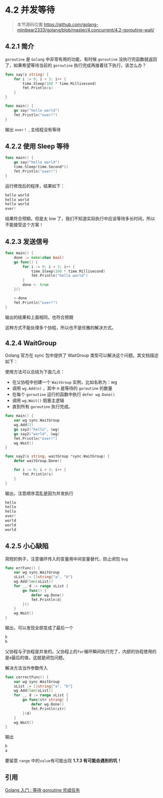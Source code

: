 # 4.2 并发等待

> 本节源码位置 https://github.com/golang-minibear2333/golang/blob/master/4.concurrent/4.2-goroutine-wait/

## 4.2.1 简介

`goroutine` 是 `Golang` 中非常有用的功能，有时候 `goroutine` 没执行完函数就返回了，如果希望等待当前的 `goroutine` 执行完成再接着往下执行，该怎么办？

```go
func say(s string) {
    for i := 0; i < 3; i++ {
        time.Sleep(100 * time.Millisecond)
        fmt.Println(s)
    }
}

func main() {
    go say("hello world")
    fmt.Println("over!")
}
```

输出 `over！` , 主线程没有等待

## 4.2.2 使用 Sleep 等待

```Go
func main() {
    go say("hello world")
    time.Sleep(time.Second*1)
    fmt.Println("over!")
}
```

运行修改后的程序，结果如下：

```go
hello world
hello world
hello world
over!
```

结果符合预期，但是太 low 了，我们不知道实际执行中应该等待多长时间，所以不能接受这个方案！

## 4.2.3 发送信号

```go
func main() {
    done := make(chan bool)
    go func() {
        for i := 0; i < 3; i++ {
            time.Sleep(100 * time.Millisecond)
            fmt.Println("hello world")
        }
        done <- true
    }()

    <-done
    fmt.Println("over!")
}
```

输出的结果和上面相同，也符合预期

这种方式不能处理多个协程，所以也不是优雅的解决方式。

## 4.2.4 WaitGroup

Golang 官方在 sync 包中提供了 WaitGroup 类型可以解决这个问题。其文档描述如下：

使用方法可以总结为下面几点：

- 在父协程中创建一个 `WaitGroup` 实例，比如名称为：wg
- 调用 `wg.Add(n)` ，其中 n 是等待的 `goroutine` 的数量
- 在每个 `goroutine` 运行的函数中执行 `defer wg.Done()`
- 调用 `wg.Wait()` 阻塞主逻辑
- 直到所有 `goroutine` 执行完成。

```Go
func main() {
    var wg sync.WaitGroup
    wg.Add(2)
    go say2("hello", &wg)
    go say2("world", &wg)
    fmt.Println("over!")
    wg.Wait()
}

func say2(s string, waitGroup *sync.WaitGroup) {
    defer waitGroup.Done()

    for i := 0; i < 3; i++ {
        fmt.Println(s)
    }
}
```

输出，注意顺序混乱是因为并发执行

```go
hello
hello
hello
over!
world
world
world
```

## 4.2.5 小心缺陷

简短的例子，注意循环传入的变量用中间变量替代，防止闭包 `bug`

```Go
func errFunc() {
	var wg sync.WaitGroup
	sList := []string{"a", "b"}
	wg.Add(len(sList))
	for _, d := range sList {
		go func() {
			defer wg.Done()
			fmt.Println(d)
		}()
	}
	wg.Wait()
}
```

输出，可以发现全部变成了最后一个

```go
b
b
```

父协程与子协程是并发的。父协程上的`for`循环瞬间执行完了，内部的协程使用的是`d`最后的值，这就是闭包问题。

解决方法当作参数传入

```go
func correctFunc() {
	var wg sync.WaitGroup
	sList := []string{"a", "b"}
	wg.Add(len(sList))
	for _, d := range sList {
		go func(str string) {
			defer wg.Done()
			fmt.Println(str)
		}(d)
	}
	wg.Wait()
}
```

输出

```go
b
a
```

要留意 `range` 中的`value`有可能出现 **1.7.3 有可能会遇到的坑！**

## 引用

[Golang 入门 : 等待 goroutine 完成任务](https://www.cnblogs.com/sparkdev/p/10917536.html)
